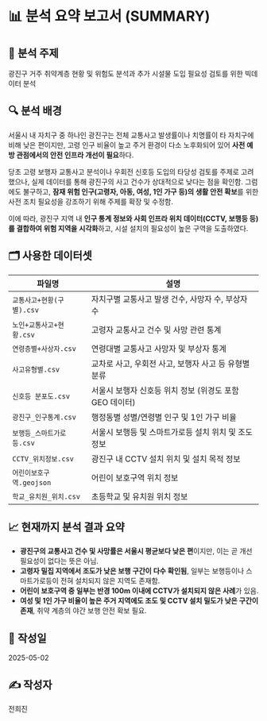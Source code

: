 # 📊 분석 요약 보고서 (SUMMARY)

## 📌 분석 주제  
광진구 거주 취약계층 현황 및 위험도 분석과 추가 시설물 도입 필요성 검토를 위한 빅데이터 분석

## 🔍 분석 배경  
서울시 내 자치구 중 하나인 광진구는 전체 교통사고 발생률이나 치명률이 타 자치구에 비해 낮은 편이지만, 고령 인구 비율이 높고 주거 환경이 다소 노후화되어 있어 **사전 예방 관점에서의 안전 인프라 개선이 필요**하다.

당초 고령 보행자 교통사고 분석이나 우회전 신호등 도입의 타당성 검토를 주제로 고려했으나, 실제 데이터를 통해 광진구의 사고 건수가 상대적으로 낮다는 점을 확인함. 그럼에도 불구하고, **잠재 위험 인구(고령자, 아동, 여성, 1인 가구 등)의 생활 안전 확보**를 위한 사전 조치 필요성을 강조하기 위해 주제를 확장 및 수정함.

이에 따라, 광진구 지역 내 **인구 통계 정보와 사회 인프라 위치 데이터(CCTV, 보행등 등)를 결합하여 위험 지역을 시각화**하고, 시설 설치의 필요성이 높은 구역을 도출하였다.

## 🗂 사용한 데이터셋

| 파일명 | 설명 |
|--------|------|
| `교통사고+현황(구별).csv` | 자치구별 교통사고 발생 건수, 사망자 수, 부상자 수 |
| `노인+교통사고+현황.csv` | 고령자 교통사고 건수 및 사망 관련 통계 |
| `연령층별+사상자.csv` | 연령대별 교통사고 사망자 및 부상자 통계 |
| `사고유형별.csv` | 교차로 사고, 우회전 사고, 보행자 사고 등 유형별 분류 |
| `신호등 분포도.csv` | 서울시 보행자 신호등 위치 정보 (위경도 포함 GEO 데이터) |
| `광진구_인구통계.csv` | 행정동별 성별/연령별 인구 및 1인 가구 비율 |
| `보행등_스마트가로등.csv` | 서울시 보행등 및 스마트가로등 설치 위치 및 조도 정보 |
| `CCTV_위치정보.csv` | 광진구 내 CCTV 설치 위치 및 설치 목적 정보 |
| `어린이보호구역.geojson` | 어린이 보호구역 위치 정보 |
| `학교_유치원_위치.csv` | 초등학교 및 유치원 위치 정보 |

## 📈 현재까지 분석 결과 요약

- **광진구의 교통사고 건수 및 사망률은 서울시 평균보다 낮은 편**이지만, 이는 곧 개선 필요성이 없다는 뜻은 아님.
- **고령자 밀집 지역에서 조도가 낮은 보행 구간이 다수 확인됨**, 일부는 보행등이나 스마트가로등이 전혀 설치되지 않은 지역도 존재함.
- **어린이 보호구역 중 일부는 반경 100m 이내에 CCTV가 설치되지 않은 사례**가 있음.
- **여성 및 1인 가구 비율이 높은 주거 지역에도 조도 및 CCTV 설치 밀도가 낮은 구간이 존재**, 취약 계층의 야간 보행 안전 확보 필요.

## 📅 작성일  
2025-05-02

## ✍ 작성자  
전희진
